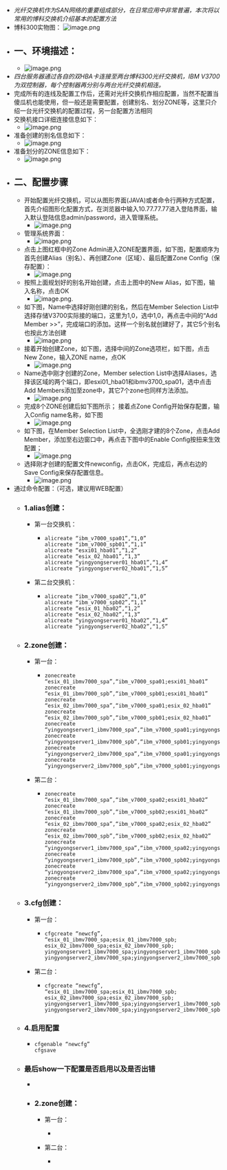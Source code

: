 - *光纤交换机作为SAN网络的重要组成部分，在日常应用中非常普遍，本次将以常用的博科交换机介绍基本的配置方法*
- 博科300实物图：
  ![image.png](../assets/image_1692695472216_0.png)
- ## 一、环境描述：
	- ![image.png](../assets/image_1692695538167_0.png)
- *四台服务器通过各自的双HBA卡连接至两台博科300光纤交换机，IBM V3700为双控制器，每个控制器再分别与两台光纤交换机相连。*
- 完成所有的连线及配置工作后，还需对光纤交换机作相应配置，当然不配置当傻瓜机也能使用，但一般还是需要配置，创建别名、划分ZONE等，这里只介绍一台光纤交换机的配置过程，另一台配置方法相同
- 交换机接口详细连接信息如下：
	- ![image.png](../assets/image_1692695623636_0.png)
- 准备创建的别名信息如下：
	- ![image.png](../assets/image_1692695684251_0.png)
- 准备划分的ZONE信息如下：
	- ![image.png](../assets/image_1692695716593_0.png)
- ## 二、配置步骤
	- 开始配置光纤交换机，可以从图形界面(JAVA)或者命令行两种方式配置，首先介绍图形化配置方式，在浏览器中输入10.77.77.77进入登陆界面，输入默认登陆信息admin/password，进入管理系统。
		- ![image.png](../assets/image_1692695815030_0.png)
	- 管理系统界面：
		- ![image.png](../assets/image_1692695851745_0.png)
	- 点击上图红框中的Zone Admin进入ZONE配置界面，如下图，配置顺序为首先创建Alias（别名）、再创建Zone（区域）、最后配置Zone Config（保存配置）：
		- ![image.png](../assets/image_1692695894210_0.png)
	- 按照上面规划好的别名开始创建，点击上图中的New Alias，如下图，输入名称，点击OK
		- ![image.png](../assets/image_1692695924882_0.png).
	- 如下图，Name中选择好刚创建的别名，然后在Member Selection List中选择存储V3700实际接的端口，这里为1,0，选中1,0，再点击中间的“Add Member >>”，完成端口的添加。这样一个别名就创建好了，其它5个别名也按此方法创建
		- ![image.png](../assets/image_1692695957508_0.png)
	- 接着开始创建Zone，如下图，选择中间的Zone选项栏，如下图，点击New Zone，输入ZONE name，点OK
		- ![image.png](../assets/image_1692695986256_0.png)
	- Name选中刚才创建的Zone，Member selection List中选择Aliases，选择该区域的两个端口，即esxi01_hba01和ibmv3700_spa01，选中点击Add Members添加至zone中，其它7个zone也同样方法添加。
		- ![image.png](../assets/image_1692696018344_0.png)
	- 完成8个ZONE创建后如下图所示；
	  接着点Zone Config开始保存配置，输入Config name名称，如下图
		- ![image.png](../assets/image_1692696044992_0.png)
	- 如下图，在Member Selection List中，全选刚才建的8个Zone，点击Add Member，添加至右边窗口中，再点击下图中的Enable Config按扭来生效配置；
		- ![image.png](../assets/image_1692696074457_0.png)
	- 选择刚才创建的配置文件newconfig，点击OK，完成后，再点右边的Save Config来保存配置信息。
		- ![image.png](../assets/image_1692696097438_0.png)
- 通过命令配置：（可选，建议用WEB配置）
	- ### 1.alias创建：
		- 第一台交换机：
			- ```
			  alicreate “ibm_v7000_spa01”,“1,0”
			  alicreate “ibm_v7000_spb01”,“1,1”
			  alicreate “esxi01_hba01”,“1,2”
			  alicreate “esix_02_hba01”,“1,3”
			  alicreate “yingyongserver01_hba01”,“1,4”
			  alicreate “yingyongserver02_hba01”,“1,5”
			  ```
		- 第二台交换机：
			- ```
			  alicreate “ibm_v7000_spa02”,“1,0”
			  alicreate “ibm_v7000_spb02”,“1,1”
			  alicreate “esix_01_hba02”,“1,2”
			  alicreate “esix_02_hba02”,“1,3”
			  alicreate “yingyongserver01_hba02”,“1,4”
			  alicreate “yingyongserver02_hba02”,“1,5”
			  ```
	- ### 2.zone创建：
		- 第一台：
			- ```
			  zonecreate “esix_01_ibmv7000_spa”,“ibm_v7000_spa01;esxi01_hba01”
			  zonecreate “esix_01_ibmv7000_spb”,“ibm_v7000_spb01;esxi01_hba01”
			  zonecreate “esix_02_ibmv7000_spa”,“ibm_v7000_spa01;esix_02_hba01”
			  zonecreate “esix_02_ibmv7000_spb”,“ibm_v7000_spb01;esix_02_hba01”
			  zonecreate “yingyongserver1_ibmv7000_spa”,“ibm_v7000_spa01;yingyongserver01_hba01”
			  zonecreate “yingyongserver1_ibmv7000_spb”,“ibm_v7000_spb01;yingyongserver01_hba01”
			  zonecreate “yingyongserver2_ibmv7000_spa”,“ibm_v7000_spa01;yingyongserver02_hba01”
			  zonecreate “yingyongserver2_ibmv7000_spb”,“ibm_v7000_spb01;yingyongserver02_hba01”
			  
			  ```
		- 第二台：
			- ```
			  zonecreate “esix_01_ibmv7000_spa”,“ibm_v7000_spa02;esxi01_hba02”
			  zonecreate “esix_01_ibmv7000_spb”,“ibm_v7000_spb02;esxi01_hba02”
			  zonecreate “esix_02_ibmv7000_spa”,“ibm_v7000_spa02;esix_02_hba02”
			  zonecreate “esix_02_ibmv7000_spb”,“ibm_v7000_spb02;esix_02_hba02”
			  zonecreate “yingyongserver1_ibmv7000_spa”,“ibm_v7000_spa02;yingyongserver01_hba02”
			  zonecreate “yingyongserver1_ibmv7000_spb”,“ibm_v7000_spb02;yingyongserver01_hba02”
			  zonecreate “yingyongserver2_ibmv7000_spa”,“ibm_v7000_spa02;yingyongserver02_hba02”
			  zonecreate “yingyongserver2_ibmv7000_spb”,“ibm_v7000_spb02;yingyongserver02_hba02”
			  
			  ```
	- ### 3.cfg创建：
		- 第一台：
			- ```
			  cfgcreate “newcfg”,
			  “esix_01_ibmv7000_spa;esix_01_ibmv7000_spb;
			  esix_02_ibmv7000_spa;esix_02_ibmv7000_spb;
			  yingyongserver1_ibmv7000_spa;yingyongserver1_ibmv7000_spb;
			  yingyongserver2_ibmv7000_spa;yingyongserver2_ibmv7000_spb”
			  
			  ```
		- 第二台：
			- ```
			  cfgcreate “newcfg”,
			  “esix_01_ibmv7000_spa;esix_01_ibmv7000_spb;
			  esix_02_ibmv7000_spa;esix_02_ibmv7000_spb;
			  yingyongserver1_ibmv7000_spa;yingyongserver1_ibmv7000_spb;
			  yingyongserver2_ibmv7000_spa;yingyongserver2_ibmv7000_spb”
			  
			  ```
	- ### 4.启用配置
		- ```
		  cfgenable “newcfg”
		  cfgsave
		  ```
	- ### 最后show一下配置是否启用以及是否出错
		- ```
		  ```
		- ### 2.zone创建：
			- 第一台：
				- ```
				  ```
			- 第二台：
				- ```
				  ```